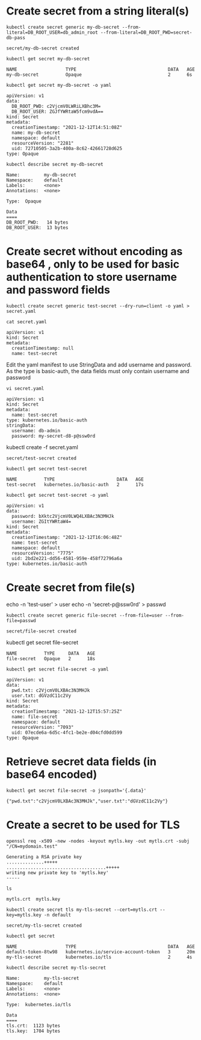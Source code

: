 
# Create secret from a string literal(s)

`kubectl create secret generic my-db-secret --from-literal=DB_ROOT_USER=db_admin_root --from-literal=DB_ROOT_PWD=secret-db-pass`
```
secret/my-db-secret created
```

`kubectl get secret my-db-secret`
```
NAME                  TYPE                                  DATA   AGE
my-db-secret          Opaque                                2      6s
```

`kubectl get secret my-db-secret -o yaml`
```
apiVersion: v1
data:
  DB_ROOT_PWD: c2VjcmV0LWRiLXBhc3M=
  DB_ROOT_USER: ZGJfYWRtaW5fcm9vdA==
kind: Secret
metadata:
  creationTimestamp: "2021-12-12T14:51:08Z"
  name: my-db-secret
  namespace: default
  resourceVersion: "2281"
  uid: 72710505-3a2b-400a-8c62-42661728d625
type: Opaque
```

`kubectl describe secret my-db-secret`
```
Name:         my-db-secret
Namespace:    default
Labels:       <none>
Annotations:  <none>

Type:  Opaque

Data
====
DB_ROOT_PWD:   14 bytes
DB_ROOT_USER:  13 bytes
```
  
  
# Create secret without encoding as base64 , only to be used for basic authentication to store username and password fields
  
`kubectl create secret generic test-secret --dry-run=client -o yaml > secret.yaml`
  
`cat secret.yaml`

```
apiVersion: v1
kind: Secret
metadata:
  creationTimestamp: null
  name: test-secret
```  
Edit the yaml manifest to use StringData and add username and password. As the type is basic-auth, the data fields must only contain  username and password

`vi secret.yaml`

```  
apiVersion: v1
kind: Secret
metadata:
  name: test-secret
type: kubernetes.io/basic-auth
stringData:
  username: db-admin
  password: my-secret-d8-p@ssw0rd
```
kubectl create -f secret.yaml
```
secret/test-secret created
```
`kubectl get secret test-secret`
```
NAME          TYPE                       DATA   AGE
test-secret   kubernetes.io/basic-auth   2      17s
```

`kubectl get secret test-secret -o yaml`
```
apiVersion: v1
data:
  password: bXktc2VjcmV0LWQ4LXBAc3N3MHJk
  username: ZGItYWRtaW4=
kind: Secret
metadata:
  creationTimestamp: "2021-12-12T16:06:48Z"
  name: test-secret
  namespace: default
  resourceVersion: "7775"
  uid: 2bd2e221-dd56-4581-959e-458f72796a6a
type: kubernetes.io/basic-auth
```
 
# Create secret from file(s)
echo -n 'test-user' > user
echo -n 'secret-p@ssw0rd' > passwd

`kubectl create secret generic file-secret --from-file=user --from-file=passwd`
```
secret/file-secret created
```

kubectl get secret file-secret
```
NAME          TYPE     DATA   AGE
file-secret   Opaque   2      18s
```

`kubectl get secret file-secret -o yaml`

```
apiVersion: v1
data:
  pwd.txt: c2VjcmV0LXBAc3N3MHJk
  user.txt: dGVzdC11c2Vy
kind: Secret
metadata:
  creationTimestamp: "2021-12-12T15:57:25Z"
  name: file-secret
  namespace: default
  resourceVersion: "7093"
  uid: 07ecde6a-6d5c-4fc1-be2e-d04cfd0dd599
type: Opaque
```

# Retrieve secret data fields (in base64 encoded)
  
`kubectl get secret file-secret -o jsonpath='{.data}'`
```
{"pwd.txt":"c2VjcmV0LXBAc3N3MHJk","user.txt":"dGVzdC11c2Vy"}
```

# Create a secret to be used for TLS

`openssl req -x509 -new -nodes -keyout mytls.key -out mytls.crt -subj "/CN=mydomain.test"`
```
Generating a RSA private key
..............+++++
.....................................+++++
writing new private key to 'mytls.key'
-----
```

`ls`
```
mytls.crt  mytls.key 
```

`kubectl create secret tls my-tls-secret --cert=mytls.crt --key=mytls.key -n default`
```
secret/my-tls-secret created
```

`kubectl get secret`
```
NAME                  TYPE                                  DATA   AGE
default-token-8tw98   kubernetes.io/service-account-token   3      20m
my-tls-secret         kubernetes.io/tls                     2      4s
```

`kubectl describe secret my-tls-secret`
```
Name:         my-tls-secret
Namespace:    default
Labels:       <none>
Annotations:  <none>

Type:  kubernetes.io/tls

Data
====
tls.crt:  1123 bytes
tls.key:  1704 bytes
``` 
  
  
